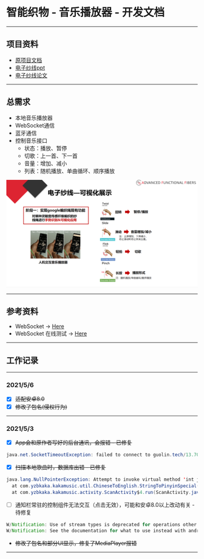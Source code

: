 # 智能织物 - 音乐播放器 - 开发文档

---

## 项目资料

* [原项目文档](./README.old.md)
* [电子纱线ppt](./data/电子纱线绳音乐器.pptx)
* [电子纱线论文](./data/E-textile%20Microinteractions%20Augmenting%20Twist%20with.pdf)

---

## 总需求

* 本地音乐播放器
* WebSocket通信
* 蓝牙通信
* 控制音乐接口
  * 状态：播放、暂停
  * 切歌：上一首、下一首
  * 音量：增加、减小
  * 列表：随机播放、单曲循环、顺序播放

![Task](./data/Task_2021-05-06.png)

---

## 参考资料

* WebSocket -> [Here](https://www.jianshu.com/p/7b919910c892)
* WebSocket 在线测试 -> [Here](http://www.websocket-test.com/)

---

## 工作记录

---

### 2021/5/6

* [x] ~~适配安卓8.0~~
* [x] ~~修改了包名(侵权行为)~~

---

### 2021/5/3

* [x] ~~App会和原作者写好的后台通讯，会报错 - 已修复~~

```Java
java.net.SocketTimeoutException: failed to connect to guolin.tech/13.70.26.68 (port 80) from /10.202.46.171 (port 43832) after 10000ms
```

* [x] ~~扫描本地歌曲时，数据库出错 - 已修复~~

```Java
java.lang.NullPointerException: Attempt to invoke virtual method 'int java.lang.String.length()' on a null object reference
  at com.yzbkaka.kakamusic.util.ChineseToEnglish.StringToPinyinSpecial(ChineseToEnglish.java:75)
  at com.yzbkaka.kakamusic.activity.ScanActivity$4.run(ScanActivity.java:224)
```

* [ ] 通知栏常驻的控制组件无法交互（点击无效），可能和安卓8.0以上改动有关 - 待修复

```Java
W/Notification: Use of stream types is deprecated for operations other than volume control
W/Notification: See the documentation for what to use instead with android.media.AudioAttributes to qualify your playback use case
```

* ~~修改了包名和部分UI显示，修复了MediaPlayer报错~~

---
